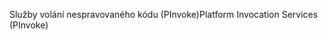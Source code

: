 <span data-ttu-id="4cad8-101">Služby volání nespravovaného kódu (PInvoke)</span><span class="sxs-lookup"><span data-stu-id="4cad8-101">Platform Invocation Services (PInvoke)</span></span>